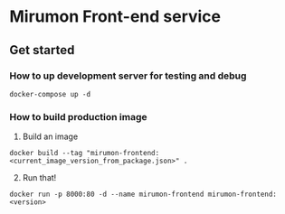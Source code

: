 # Mirumon Front-end service
## Get started
### How to up development server for testing and debug
```
docker-compose up -d
```

### How to build production image
1. Build an image
```
docker build --tag "mirumon-frontend:<current_image_version_from_package.json>" .
```
2. Run that!
```
docker run -p 8000:80 -d --name mirumon-frontend mirumon-frontend:<version>
```
